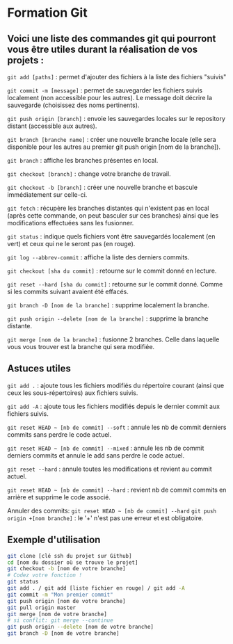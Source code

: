 # Formation Git

## Voici une liste des commandes git qui pourront vous être utiles durant la réalisation de vos projets :

`git add [paths]` : permet d'ajouter des fichiers à la liste des fichiers "suivis"

`git commit -m [message]` : permet de sauvegarder les fichiers suivis localement (non accessible pour les autres). Le message doit décrire la sauvegarde (choisissez des noms pertinents).

`git push origin [branch]` : envoie les sauvegardes locales sur le repository distant (accessible aux autres).

`git branch [branche name]` : créer une nouvelle branche locale (elle sera disponible pour les autres au premier git push origin [nom de la branche]).

`git branch` : affiche les branches présentes en local.

`git checkout [branch]` : change votre branche de travail.

`git checkout -b [branch]` : créer une nouvelle branche et bascule immédiatement sur celle-ci.

`git fetch` : récupère les branches distantes qui n'existent pas en local (après cette commande, on peut basculer sur ces branches) ainsi que les modifications effectuées sans les fusionner.

`git status` : indique quels fichiers vont être sauvegardés localement (en vert) et ceux qui ne le seront pas (en rouge).

`git log --abbrev-commit` : affiche la liste des derniers commits.

`git checkout [sha du commit]` : retourne sur le commit donné en lecture.

`git reset --hard [sha du commit]` : retourne sur le commit donné. Comme si les commits suivant avaient été effacés.

`git branch -D [nom de la branche]` : supprime localement la branche.

`git push origin --delete [nom de la branche]` : supprime la branche distante.

`git merge [nom de la branche]` : fusionne 2 branches. Celle dans laquelle vous vous trouver est la branche qui sera modifiée.


## Astuces utiles

`git add .` : ajoute tous les fichiers modifiés du répertoire courant (ainsi que ceux les sous-répertoires) aux fichiers suivis.

`git add -A` : ajoute tous les fichiers modifiés depuis le dernier commit aux fichiers suivis.


`git reset HEAD ~ [nb de commit] --soft` : annule les nb de commit derniers commits sans perdre le code actuel.

`git reset HEAD ~ [nb de commit] --mixed` : annule les nb de commit derniers commits et annule le add sans perdre le code actuel.

`git reset --hard` : annule toutes les modifications et revient au commit actuel.

`git reset HEAD ~ [nb de commit] --hard` : revient nb de commit commits en arrière et supprime le code associé.

Annuler des commits:
`git reset HEAD ~ [nb de commit] --hard`
`git push origin +[nom branche]` : le '+' n'est pas une erreur et est obligatoire.

## Exemple d'utilisation

```sh
git clone [clé ssh du projet sur Github]
cd [nom du dossier où se trouve le projet]
git checkout -b [nom de votre branche]
# Codez votre fonction !
git status
git add . / git add [liste fichier en rouge] / git add -A
git commit -m "Mon premier commit"
git push origin [nom de votre branche]
git pull origin master
git merge [nom de votre branche]
# si conflit: git merge --continue
git push origin --delete [nom de votre branche]
git branch -D [nom de votre branche]
```
